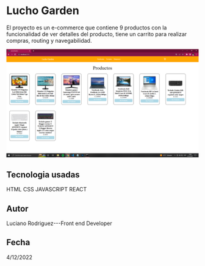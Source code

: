 # Lucho Garden
El proyecto es un e-commerce que contiene 9 productos con la funcionalidad de ver detalles del producto, tiene un carrito para realizar compras, routing y navegabilidad.


![Image text](https://github.com/lucianorodriguez1/ProyectoReactCoderHouse/blob/master/public/img/imagen-readme.png)



## Tecnologia usadas
HTML 
CSS
JAVASCRIPT
REACT



## Autor
Luciano Rodriguez---Front end Developer



## Fecha
4/12/2022
